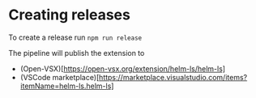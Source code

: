 
# Creating releases
To create a release run `npm run release`

The pipeline will publish the extension to 

- (Open-VSX)[https://open-vsx.org/extension/helm-ls/helm-ls]
- (VSCode marketplace)[https://marketplace.visualstudio.com/items?itemName=helm-ls.helm-ls]
